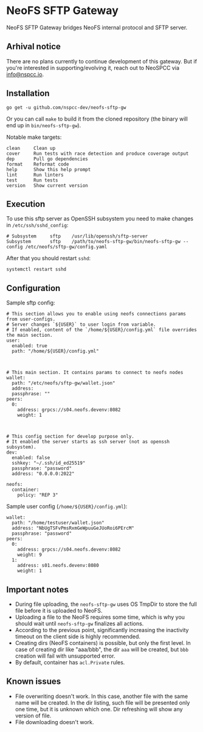 # NeoFS SFTP Gateway
NeoFS SFTP Gateway bridges NeoFS internal protocol and SFTP server.

## Arhival notice

There are no plans currently to continue development of this gateway. But if
you're interested in supporting/evolving it, reach out to NeoSPCC via
info@nspcc.io.

## Installation

```go get -u github.com/nspcc-dev/neofs-sftp-gw```

Or you can call `make` to build it from the cloned repository (the binary will
end up in `bin/neofs-sftp-gw`).

Notable make targets:

```
clean     Clean up
cover     Run tests with race detection and produce coverage output
dep       Pull go dependencies
format    Reformat code
help      Show this help prompt
lint      Run linters
test      Run tests
version   Show current version
```

## Execution
To use this sftp server as OpenSSH subsystem you need to make changes in `/etc/ssh/sshd_config`:
```
# Subsystem     sftp    /usr/lib/openssh/sftp-server
Subsystem       sftp    /path/to/neofs-sftp-gw/bin/neofs-sftp-gw --config /etc/neofs/sftp-gw/config.yaml
```

After that you should restart `sshd`:
``` shell
systemctl restart sshd
```

## Configuration
Sample sftp config:

```
# This section allows you to enable using neofs connections params from user-configs.
# Server changes `${USER}` to user login from variable.
# If enabled, content of the `/home/${USER}/config.yml` file overrides the main section.
user:
  enabled: true
  path: "/home/${USER}/config.yml"



# This main section. It contains params to connect to neofs nodes
wallet:
  path: "/etc/neofs/sftp-gw/wallet.json"
  address:
  passphrase: ""
peers:
  0:
    address: grpcs://s04.neofs.devenv:8082
    weight: 1



# This config section for develop purpose only.
# It enabled the server starts as ssh server (not as openssh subsystem).
dev:
  enabled: false
  sshkey: "~/.ssh/id_ed25519"
  passphrase: "password"
  address: "0.0.0.0:2022"
 
neofs:
  container:
    policy: "REP 3"
```

Sample user config (`/home/${USER}/config.yml`):
```
wallet:
  path: "/home/testuser/wallet.json"
  address: "NbUgTSFvPmsRxmGeWpuuGeJUoRoi6PErcM"
  passphrase: "password"
peers:
  0:
    address: grpcs://s04.neofs.devenv:8082
    weight: 9
  1:
    address: s01.neofs.devenv:8080
    weight: 1
```

## Important notes

- During file uploading, the `neofs-sftp-gw` uses OS TmpDir to store the full file before it is uploaded to NeoFS.
- Uploading a file to the NeoFS requires some time, which is why you should wait until `neofs-sftp-gw` finalizes all actions.
- According to the previous point, significantly increasing the inactivity timeout on the client side is highly recommended.
- Creating dirs (NeoFS containers) is possible, but only the first level. In case of creating dir like "aaa/bbb", the dir `aaa` will be created,
but `bbb` creation will fail with unsupported error.
- By default, container has `acl.Private` rules.

## Known issues

- File overwriting doesn't work. In this case, another file with the same name will be created. In the dir listing, such file will be presented only one time, but it is unknown which one. Dir refreshing will show any version of file.
- File downloading doesn't work.